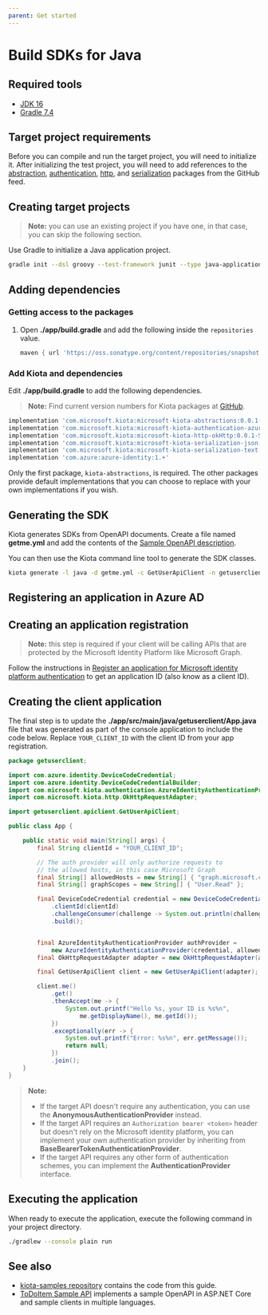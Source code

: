 ```yaml
---
parent: Get started
---
```


# Build SDKs for Java

## Required tools

- [JDK 16](https://adoptopenjdk.net/)
- [Gradle 7.4](https://gradle.org/install/)

## Target project requirements

Before you can compile and run the target project, you will need to initialize it. After initializing the test project, you will need to add references to the [abstraction](https://github.com/microsoft/kiota/tree/main/abstractions/java), [authentication](https://github.com/microsoft/kiota/tree/main/authentication/java/azure), [http](https://github.com/microsoft/kiota/tree/main/http/java/okhttp), and [serialization](https://github.com/microsoft/kiota/tree/main/serialization/java/json) packages from the GitHub feed.

## Creating target projects

> **Note:** you can use an existing project if you have one, in that case, you can skip the following section.

Use Gradle to initialize a Java application project.

```bash
gradle init --dsl groovy --test-framework junit --type java-application --project-name getuserclient --package getuserclient
```

## Adding dependencies

### Getting access to the packages

1. Open **./app/build.gradle** and add the following inside the `repositories` value.

    ```groovy
    maven { url 'https://oss.sonatype.org/content/repositories/snapshots' }
    ```

### Add Kiota and dependencies

Edit **./app/build.gradle** to add the following dependencies.

> **Note:** Find current version numbers for Kiota packages at [GitHub](https://github.com/orgs/microsoft/packages?repo_name=kiota&ecosystem=maven).

```groovy
implementation 'com.microsoft.kiota:microsoft-kiota-abstractions:0.0.1-SNAPSHOT'
implementation 'com.microsoft.kiota:microsoft-kiota-authentication-azure:0.0.1-SNAPSHOT'
implementation 'com.microsoft.kiota:microsoft-kiota-http-okHttp:0.0.1-SNAPSHOT'
implementation 'com.microsoft.kiota:microsoft-kiota-serialization-json:0.0.1-SNAPSHOT'
implementation 'com.microsoft.kiota:microsoft-kiota-serialization-text:0.0.1-SNAPSHOT'
implementation 'com.azure:azure-identity:1.+'
```

Only the first package, `kiota-abstractions`, is required. The other packages provide default implementations that you can choose to replace with your own implementations if you wish.

## Generating the SDK

Kiota generates SDKs from OpenAPI documents. Create a file named **getme.yml** and add the contents of the [Sample OpenAPI description](reference-openapi.md).

You can then use the Kiota command line tool to generate the SDK classes.

```bash
kiota generate -l java -d getme.yml -c GetUserApiClient -n getuserclient.apiclient -o ./app/src/main/java/getuserclient/apiclient
```

## Registering an application in Azure AD

## Creating an application registration

> **Note:** this step is required if your client will be calling APIs that are protected by the Microsoft Identity Platform like Microsoft Graph.

Follow the instructions in [Register an application for Microsoft identity platform authentication](register-app.md) to get an application ID (also know as a client ID).

## Creating the client application

The final step is to update the **./app/src/main/java/getuserclient/App.java** file that was generated as part of the console application to include the code below. Replace `YOUR_CLIENT_ID` with the client ID from your app registration.

```java
package getuserclient;

import com.azure.identity.DeviceCodeCredential;
import com.azure.identity.DeviceCodeCredentialBuilder;
import com.microsoft.kiota.authentication.AzureIdentityAuthenticationProvider;
import com.microsoft.kiota.http.OkHttpRequestAdapter;

import getuserclient.apiclient.GetUserApiClient;

public class App {

    public static void main(String[] args) {
        final String clientId = "YOUR_CLIENT_ID";

        // The auth provider will only authorize requests to
        // the allowed hosts, in this case Microsoft Graph
        final String[] allowedHosts = new String[] { "graph.microsoft.com" };
        final String[] graphScopes = new String[] { "User.Read" };

        final DeviceCodeCredential credential = new DeviceCodeCredentialBuilder()
            .clientId(clientId)
            .challengeConsumer(challenge -> System.out.println(challenge.getMessage()))
            .build();


        final AzureIdentityAuthenticationProvider authProvider =
            new AzureIdentityAuthenticationProvider(credential, allowedHosts, graphScopes);
        final OkHttpRequestAdapter adapter = new OkHttpRequestAdapter(authProvider);

        final GetUserApiClient client = new GetUserApiClient(adapter);

        client.me()
            .get()
            .thenAccept(me -> {
                System.out.printf("Hello %s, your ID is %s%n",
                    me.getDisplayName(), me.getId());
            })
            .exceptionally(err -> {
                System.out.printf("Error: %s%n", err.getMessage());
                return null;
            })
            .join();
    }
}
```

> **Note:**
>
> - If the target API doesn't require any authentication, you can use the **AnonymousAuthenticationProvider** instead.
> - If the target API requires an `Authorization bearer <token>` header but doesn't rely on the Microsoft identity platform, you can implement your own authentication provider by inheriting from **BaseBearerTokenAuthenticationProvider**.
> - If the target API requires any other form of authentication schemes, you can implement the **AuthenticationProvider** interface.

## Executing the application

When ready to execute the application, execute the following command in your project directory.

```bash
./gradlew --console plain run
```

## See also

- [kiota-samples repository](https://github.com/microsoft/kiota-samples/tree/main/get-started/java) contains the code from this guide.
- [ToDoItem Sample API](https://github.com/microsoft/kiota-samples/tree/main/sample-api) implements a sample OpenAPI in ASP.NET Core and sample clients in multiple languages.
